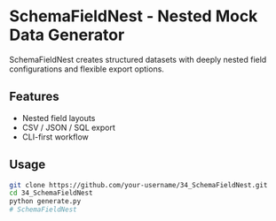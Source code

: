 # SchemaFieldNest - Nested Mock Data Generator

SchemaFieldNest creates structured datasets with deeply nested field configurations and flexible export options.

## Features
- Nested field layouts  
- CSV / JSON / SQL export  
- CLI-first workflow  

## Usage
```bash
git clone https://github.com/your-username/34_SchemaFieldNest.git
cd 34_SchemaFieldNest
python generate.py
# SchemaFieldNest
